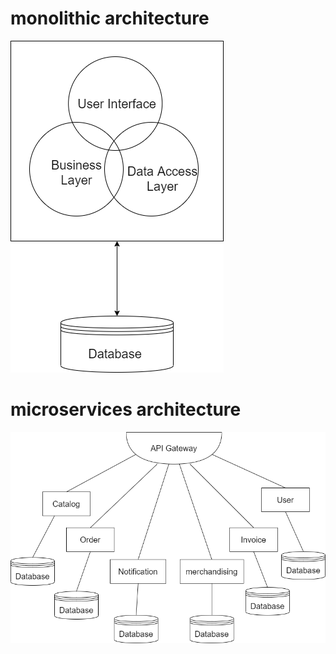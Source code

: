 # monolithic architecture
![micro](https://github.com/H3N9/Sop-2/blob/master/micro/Untitled%20Diagram-Page-3.png)

# microservices architecture
![micro2](https://github.com/H3N9/Sop-2/blob/master/micro/Untitled%20Diagram-Page-4.png)
